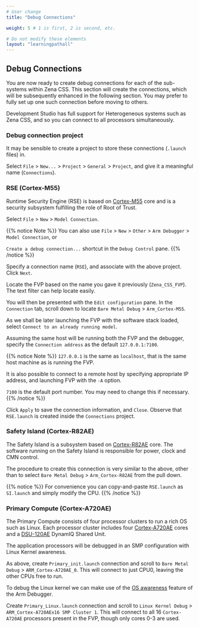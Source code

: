 ```yaml
---
# User change
title: "Debug Connections"

weight: 5 # 1 is first, 2 is second, etc.

# Do not modify these elements
layout: "learningpathall"
---
```


## Debug Connections

You are now ready to create debug connections for each of the sub-systems within Zena CSS. This section will create the connections, which will be subsequently enhanced in the following section. You may prefer to fully set up one such connection before moving to others.

Development Studio has full support for Heterogeneous systems such as Zena CSS, and so you can connect to all processors simultaneously.

### Debug connection project

It may be sensible to create a project to store these connections (`.launch` files) in.

Select `File` > `New...` > `Project` > `General` > `Project`, and give it a meaningful name (`Connections`).

### RSE (Cortex-M55)

Runtime Security Engine (RSE) is based on [Cortex-M55](https://developer.arm.com/Processors/Cortex-M55) core and is a security subsystem fulfilling the role of Root of Trust.

Select `File` > `New` > `Model Connection`.

{{% notice Note %}}
You can also use `File` > `New` > `Other` > `Arm Debugger` > `Model Connection`, or

`Create a debug connection...` shortcut in the `Debug Control` pane.
{{% /notice %}}

Specify a connection name (`RSE`), and associate with the above project. Click `Next`.

Locate the FVP based on the name you gave it previously (`Zena_CSS_FVP`). The text filter can help locate easily.

You will then be presented with the `Edit configuration` pane. In the `Connection` tab, scroll down to locate `Bare Metal Debug` > `Arm_Cortex-M55`.

As we shall be later launching the FVP with the software stack loaded, select `Connect to an already running model`.

Assuming the same host will be running both the FVP and the debugger, specify the `Connection address` as the default `127.0.0.1:7100`.

{{% notice Note %}}
`127.0.0.1` is the same as `localhost`, that is the same host machine as is running the FVP.

It is also possible to connect to a remote host by specifying appropriate IP address, and launching FVP with the `-A` option.

`7100` is the default port number. You may need to change this if necessary.
{{% /notice %}}

Click `Apply` to save the connection information, and `Close`. Observe that `RSE.launch` is created inside the `Connections` project.

### Safety Island (Cortex-R82AE)

The Safety Island is a subsystem based on [Cortex-R82AE](https://developer.arm.com/Processors/Cortex-R82AE) core. The software running on the Safety Island is responsible for power, clock and CMN control.

The procedure to create this connection is very similar to the above, other than to select `Bare Metal Debug` > `Arm_Cortex-R82AE` from the pull down.

{{% notice %}}
For convenience you can copy-and-paste `RSE.launch` as `SI.launch` and simply modify the CPU.
{{% /notice %}}

### Primary Compute (Cortex-A720AE)

The Primary Compute consists of four processor clusters to run a rich OS such as Linux. Each processor cluster includes four [Cortex-A720AE](https://developer.arm.com/Processors/Cortex-A720AE) cores and a [DSU-120AE](https://developer.arm.com/Processors/DSU-120AE) DynamIQ Shared Unit.

The application processors will be debugged in an SMP configuration with Linux Kernel awareness.

As above, create `Primary_init.launch` connection and scroll to `Bare Metal Debug` > `ARM_Cortex-A720AE_0`. This will connect to just CPU0, leaving the other CPUs free to run.

To debug the Linux kernel we can make use of the [OS awareness](https://developer.arm.com/documentation/101470/latest/Debugging-Embedded-Systems/About-OS-awareness) feature of the Arm Debugger.

Create `Primary_Linux.launch` connection and scroll to `Linux Kernel Debug` > `ARM_Cortex-A720AEx16 SMP Cluster 1`. This will connect to all 16 `Cortex-A720AE` processors present in the FVP, though only cores 0-3 are used.
